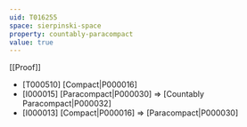 ```yaml
---
uid: T016255
space: sierpinski-space
property: countably-paracompact
value: true
---
```

[[Proof]]

* [T000510] [Compact|P000016]
* [I000015] [Paracompact|P000030] => [Countably Paracompact|P000032]
* [I000013] [Compact|P000016] => [Paracompact|P000030]

